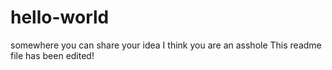 # hello-world
somewhere you can share your idea
I think you are an asshole
This readme file has been edited!
